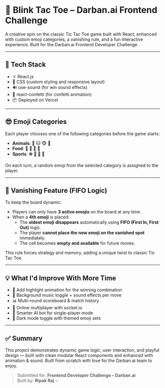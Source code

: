 # 🚀 Blink Tac Toe – Darban.ai Frontend Challenge

A creative spin on the classic Tic Tac Toe game built with React, enhanced with custom emoji categories, a vanishing rule, and a fun interactive experience. Built for the Darban.ai Frontend Developer Challenge.

---

## 🧰 Tech Stack

- ⚛️ React.js
- 🎨 CSS (custom styling and responsive layout)
- 🔊 use-sound (for win sound effects)
- 🎉 react-confetti (for confetti animation)
- 📦 Deployed on Vercel

---

## 😎 Emoji Categories

Each player chooses one of the following categories before the game starts:

- **Animals**: 🐶 🐱 🐵 🐰
- **Food**: 🍕 🍟 🍔 🍩
- **Sports**: ⚽ 🏀 🏈 🎾

On each turn, a random emoji from the selected category is assigned to the player.

---

## 💨 Vanishing Feature (FIFO Logic)

To keep the board dynamic:

- Players can only have **3 active emojis** on the board at any time.
- When a **4th emoji** is placed:
  - The **oldest emoji disappears** automatically using **FIFO (First In, First Out)** logic.
  - The player **cannot place the new emoji on the vanished spot** immediately.
  - The cell becomes **empty and available** for future moves.

This rule forces strategy and memory, adding a unique twist to classic Tic Tac Toe.

---

## 💡 What I'd Improve With More Time

- 🎯 Add highlight animation for the winning combination
- 🎵 Background music toggle + sound effects per move
- 📊 Multi-round scoreboard & match history
- 👥 Online multiplayer with socket.io
- 🧠 Smarter AI bot for single-player mode
- 🌙 Dark mode toggle with themed emoji sets

---

## ✅ Summary

This project demonstrates dynamic game logic, user interaction, and playful design — built with clean modular React components and enhanced with animation & sound. Built from scratch with love for the Darban.ai team to enjoy.

> Submitted for: **Frontend Developer Challenge – Darban.ai**  
> Built by: **Ripak Raj** ✨
